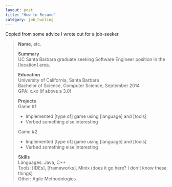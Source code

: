 ```yaml
---
layout: post
title: "How to Resume"
category: job_hunting
---
```


Copied from some advice I wrote out for a job-seeker.

>**Name**, etc.
>
>**Summary**  
>UC Santa Barbara graduate seeking Software Engineer position in the [location] area.
>
>**Education**  
>University of California, Santa Barbara  
>Bachelor of Science, Computer Science, September 2014  
>GPA: x.xx (if above a 3.0)
>
>**Projects**  
>Game #1 
>
> - Implemented [type of] game using [language] and [tools]
> - Verbed something else interesting
>
>Game #2
>
> - Implemented [type of] game using [language] and [tools]
> - Verbed something else interesting
>
>**Skills**  
>Languages: Java, C++  
>Tools: [IDEs], [frameworks], Minix (does it go here? I don't know these things)  
>Other: Agile Methodologies